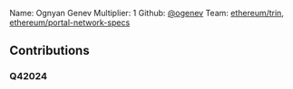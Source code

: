 Name: Ognyan Genev
Multiplier: 1
Github: [@ogenev](https://github.com/ogenev)
Team: [ethereum/trin](https://github.com/ethereum/trin), [ethereum/portal-network-specs](https://github.com/ethereum/portal-network-specs)

## Contributions
### Q42024
